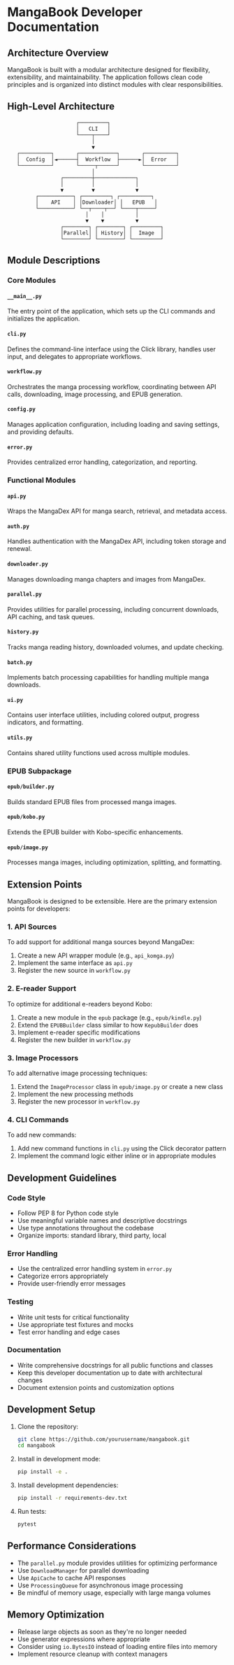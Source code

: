 # MangaBook Developer Documentation

## Architecture Overview

MangaBook is built with a modular architecture designed for flexibility, extensibility, and maintainability. The application follows clean code principles and is organized into distinct modules with clear responsibilities.

## High-Level Architecture

```
                      ┌─────────┐
                      │   CLI   │
                      └────┬────┘
                           │
                           ▼
   ┌──────────┐       ┌────────────┐       ┌──────────┐
   │  Config  │◄──────┤  Workflow  ├──────►│  Error   │
   └──────────┘       └─────┬──────┘       └──────────┘
                           │
                 ┌─────────┼─────────────┐
                 │         │             │
                 ▼         ▼             ▼
         ┌───────────┐ ┌─────────┐ ┌──────────┐
         │    API    │ │Downloader│ │   EPUB   │
         └───────────┘ └──┬────┬──┘ └────┬─────┘
                         │    │          │
                         ▼    ▼          ▼
                 ┌────────┐ ┌────────┐ ┌─────────┐
                 │Parallel│ │ History│ │  Image  │
                 └────────┘ └────────┘ └─────────┘
```

## Module Descriptions

### Core Modules

#### `__main__.py`

The entry point of the application, which sets up the CLI commands and initializes the application.

#### `cli.py`

Defines the command-line interface using the Click library, handles user input, and delegates to appropriate workflows.

#### `workflow.py`

Orchestrates the manga processing workflow, coordinating between API calls, downloading, image processing, and EPUB generation.

#### `config.py`

Manages application configuration, including loading and saving settings, and providing defaults.

#### `error.py`

Provides centralized error handling, categorization, and reporting.

### Functional Modules

#### `api.py`

Wraps the MangaDex API for manga search, retrieval, and metadata access.

#### `auth.py`

Handles authentication with the MangaDex API, including token storage and renewal.

#### `downloader.py`

Manages downloading manga chapters and images from MangaDex.

#### `parallel.py`

Provides utilities for parallel processing, including concurrent downloads, API caching, and task queues.

#### `history.py`

Tracks manga reading history, downloaded volumes, and update checking.

#### `batch.py`

Implements batch processing capabilities for handling multiple manga downloads.

#### `ui.py`

Contains user interface utilities, including colored output, progress indicators, and formatting.

#### `utils.py`

Contains shared utility functions used across multiple modules.

### EPUB Subpackage

#### `epub/builder.py`

Builds standard EPUB files from processed manga images.

#### `epub/kobo.py`

Extends the EPUB builder with Kobo-specific enhancements.

#### `epub/image.py`

Processes manga images, including optimization, splitting, and formatting.

## Extension Points

MangaBook is designed to be extensible. Here are the primary extension points for developers:

### 1. API Sources

To add support for additional manga sources beyond MangaDex:

1. Create a new API wrapper module (e.g., `api_komga.py`)
2. Implement the same interface as `api.py`
3. Register the new source in `workflow.py`

### 2. E-reader Support

To optimize for additional e-readers beyond Kobo:

1. Create a new module in the `epub` package (e.g., `epub/kindle.py`)
2. Extend the `EPUBBuilder` class similar to how `KepubBuilder` does
3. Implement e-reader specific modifications
4. Register the new builder in `workflow.py`

### 3. Image Processors

To add alternative image processing techniques:

1. Extend the `ImageProcessor` class in `epub/image.py` or create a new class
2. Implement the new processing methods
3. Register the new processor in `workflow.py`

### 4. CLI Commands

To add new commands:

1. Add new command functions in `cli.py` using the Click decorator pattern
2. Implement the command logic either inline or in appropriate modules

## Development Guidelines

### Code Style

- Follow PEP 8 for Python code style
- Use meaningful variable names and descriptive docstrings
- Use type annotations throughout the codebase
- Organize imports: standard library, third party, local

### Error Handling

- Use the centralized error handling system in `error.py`
- Categorize errors appropriately
- Provide user-friendly error messages

### Testing

- Write unit tests for critical functionality
- Use appropriate test fixtures and mocks
- Test error handling and edge cases

### Documentation

- Write comprehensive docstrings for all public functions and classes
- Keep this developer documentation up to date with architectural changes
- Document extension points and customization options

## Development Setup

1. Clone the repository:
   ```bash
   git clone https://github.com/yourusername/mangabook.git
   cd mangabook
   ```

2. Install in development mode:
   ```bash
   pip install -e .
   ```

3. Install development dependencies:
   ```bash
   pip install -r requirements-dev.txt
   ```

4. Run tests:
   ```bash
   pytest
   ```

## Performance Considerations

- The `parallel.py` module provides utilities for optimizing performance
- Use `DownloadManager` for parallel downloading
- Use `ApiCache` to cache API responses
- Use `ProcessingQueue` for asynchronous image processing
- Be mindful of memory usage, especially with large manga volumes

## Memory Optimization

- Release large objects as soon as they're no longer needed
- Use generator expressions where appropriate
- Consider using `io.BytesIO` instead of loading entire files into memory
- Implement resource cleanup with context managers
